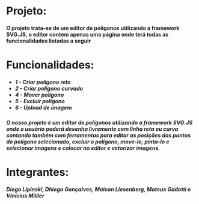 <h1>Projeto:</h1> 
<h4> O projeto trata-se de um editor de polígonos utilizando a framework SVG.JS, o editor contem apenas uma página onde terá todas as funcionalidades listadas a seguir</h4>
<h1>Funcionalidades:</h1>
<h5>
<ul>
<li>1 - Criar poligono reto</li>
<li>2 - Criar poligono curvado</li>
<li>4 - Mover poligono</li>
<li>5 - Excluir poligono</li>
<li>6 - Upload de imagem</li>
</ul>
</h5>
<h5>O nosso projeto é um editor de polígonos utilizando a framework SVG.JS onde o usuário poderá desenha livremente com linha reta ou curva contando também com ferramentas para editar as posições dos pontos do polígono selecionado, excluir o polígono, move-lo, pinta-lo e selecionar imagens e colocar no editor e vetorizar imagens.</h5>

<h1>Integrantes:</h1>
<h5>Diego Lipinski, Dhiego Gonçalves, Maicon Liesenberg, Mateus Gadotti e Vinícius Miiller</h5>

